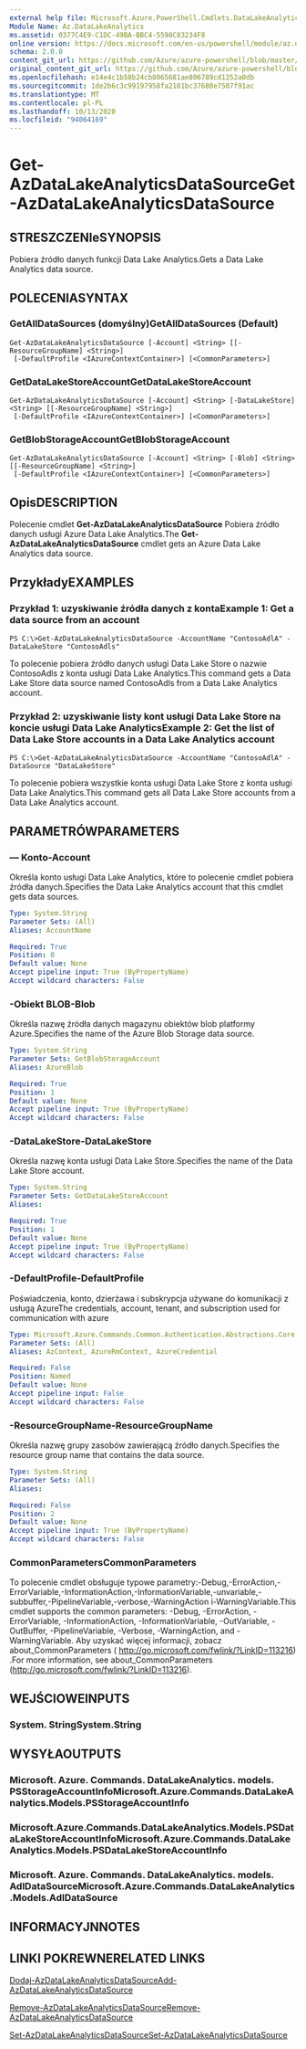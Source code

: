 ```yaml
---
external help file: Microsoft.Azure.PowerShell.Cmdlets.DataLakeAnalytics.dll-Help.xml
Module Name: Az.DataLakeAnalytics
ms.assetid: 0377C4E9-C1DC-49BA-BBC4-5598C83234F8
online version: https://docs.microsoft.com/en-us/powershell/module/az.datalakeanalytics/get-azdatalakeanalyticsdatasource
schema: 2.0.0
content_git_url: https://github.com/Azure/azure-powershell/blob/master/src/DataLakeAnalytics/DataLakeAnalytics/help/Get-AzDataLakeAnalyticsDataSource.md
original_content_git_url: https://github.com/Azure/azure-powershell/blob/master/src/DataLakeAnalytics/DataLakeAnalytics/help/Get-AzDataLakeAnalyticsDataSource.md
ms.openlocfilehash: e14e4c1b58b24cb8065681ae806789cd1252a0db
ms.sourcegitcommit: 1de2b6c3c99197958fa2101bc37680e7507f91ac
ms.translationtype: MT
ms.contentlocale: pl-PL
ms.lasthandoff: 10/13/2020
ms.locfileid: "94064169"
---
```

# <span data-ttu-id="3641a-101">Get-AzDataLakeAnalyticsDataSource</span><span class="sxs-lookup"><span data-stu-id="3641a-101">Get-AzDataLakeAnalyticsDataSource</span></span>

## <span data-ttu-id="3641a-102">STRESZCZENIe</span><span class="sxs-lookup"><span data-stu-id="3641a-102">SYNOPSIS</span></span>
<span data-ttu-id="3641a-103">Pobiera źródło danych funkcji Data Lake Analytics.</span><span class="sxs-lookup"><span data-stu-id="3641a-103">Gets a Data Lake Analytics data source.</span></span>

## <span data-ttu-id="3641a-104">POLECENIA</span><span class="sxs-lookup"><span data-stu-id="3641a-104">SYNTAX</span></span>

### <span data-ttu-id="3641a-105">GetAllDataSources (domyślny)</span><span class="sxs-lookup"><span data-stu-id="3641a-105">GetAllDataSources (Default)</span></span>
```
Get-AzDataLakeAnalyticsDataSource [-Account] <String> [[-ResourceGroupName] <String>]
 [-DefaultProfile <IAzureContextContainer>] [<CommonParameters>]
```

### <span data-ttu-id="3641a-106">GetDataLakeStoreAccount</span><span class="sxs-lookup"><span data-stu-id="3641a-106">GetDataLakeStoreAccount</span></span>
```
Get-AzDataLakeAnalyticsDataSource [-Account] <String> [-DataLakeStore] <String> [[-ResourceGroupName] <String>]
 [-DefaultProfile <IAzureContextContainer>] [<CommonParameters>]
```

### <span data-ttu-id="3641a-107">GetBlobStorageAccount</span><span class="sxs-lookup"><span data-stu-id="3641a-107">GetBlobStorageAccount</span></span>
```
Get-AzDataLakeAnalyticsDataSource [-Account] <String> [-Blob] <String> [[-ResourceGroupName] <String>]
 [-DefaultProfile <IAzureContextContainer>] [<CommonParameters>]
```

## <span data-ttu-id="3641a-108">Opis</span><span class="sxs-lookup"><span data-stu-id="3641a-108">DESCRIPTION</span></span>
<span data-ttu-id="3641a-109">Polecenie cmdlet **Get-AzDataLakeAnalyticsDataSource** Pobiera źródło danych usługi Azure Data Lake Analytics.</span><span class="sxs-lookup"><span data-stu-id="3641a-109">The **Get-AzDataLakeAnalyticsDataSource** cmdlet gets an Azure Data Lake Analytics data source.</span></span>

## <span data-ttu-id="3641a-110">Przykłady</span><span class="sxs-lookup"><span data-stu-id="3641a-110">EXAMPLES</span></span>

### <span data-ttu-id="3641a-111">Przykład 1: uzyskiwanie źródła danych z konta</span><span class="sxs-lookup"><span data-stu-id="3641a-111">Example 1: Get a data source from an account</span></span>
```
PS C:\>Get-AzDataLakeAnalyticsDataSource -AccountName "ContosoAdlA" -DataLakeStore "ContosoAdls"
```

<span data-ttu-id="3641a-112">To polecenie pobiera źródło danych usługi Data Lake Store o nazwie ContosoAdls z konta usługi Data Lake Analytics.</span><span class="sxs-lookup"><span data-stu-id="3641a-112">This command gets a Data Lake Store data source named ContosoAdls from a Data Lake Analytics account.</span></span>

### <span data-ttu-id="3641a-113">Przykład 2: uzyskiwanie listy kont usługi Data Lake Store na koncie usługi Data Lake Analytics</span><span class="sxs-lookup"><span data-stu-id="3641a-113">Example 2: Get the list of Data Lake Store accounts in a Data Lake Analytics account</span></span>
```
PS C:\>Get-AzDataLakeAnalyticsDataSource -AccountName "ContosoAdlA" -DataSource "DataLakeStore"
```

<span data-ttu-id="3641a-114">To polecenie pobiera wszystkie konta usługi Data Lake Store z konta usługi Data Lake Analytics.</span><span class="sxs-lookup"><span data-stu-id="3641a-114">This command gets all Data Lake Store accounts from a Data Lake Analytics account.</span></span>

## <span data-ttu-id="3641a-115">PARAMETRÓW</span><span class="sxs-lookup"><span data-stu-id="3641a-115">PARAMETERS</span></span>

### <span data-ttu-id="3641a-116">— Konto</span><span class="sxs-lookup"><span data-stu-id="3641a-116">-Account</span></span>
<span data-ttu-id="3641a-117">Określa konto usługi Data Lake Analytics, które to polecenie cmdlet pobiera źródła danych.</span><span class="sxs-lookup"><span data-stu-id="3641a-117">Specifies the Data Lake Analytics account that this cmdlet gets data sources.</span></span>

```yaml
Type: System.String
Parameter Sets: (All)
Aliases: AccountName

Required: True
Position: 0
Default value: None
Accept pipeline input: True (ByPropertyName)
Accept wildcard characters: False
```

### <span data-ttu-id="3641a-118">-Obiekt BLOB</span><span class="sxs-lookup"><span data-stu-id="3641a-118">-Blob</span></span>
<span data-ttu-id="3641a-119">Określa nazwę źródła danych magazynu obiektów blob platformy Azure.</span><span class="sxs-lookup"><span data-stu-id="3641a-119">Specifies the name of the Azure Blob Storage data source.</span></span>

```yaml
Type: System.String
Parameter Sets: GetBlobStorageAccount
Aliases: AzureBlob

Required: True
Position: 1
Default value: None
Accept pipeline input: True (ByPropertyName)
Accept wildcard characters: False
```

### <span data-ttu-id="3641a-120">-DataLakeStore</span><span class="sxs-lookup"><span data-stu-id="3641a-120">-DataLakeStore</span></span>
<span data-ttu-id="3641a-121">Określa nazwę konta usługi Data Lake Store.</span><span class="sxs-lookup"><span data-stu-id="3641a-121">Specifies the name of the Data Lake Store account.</span></span>

```yaml
Type: System.String
Parameter Sets: GetDataLakeStoreAccount
Aliases:

Required: True
Position: 1
Default value: None
Accept pipeline input: True (ByPropertyName)
Accept wildcard characters: False
```

### <span data-ttu-id="3641a-122">-DefaultProfile</span><span class="sxs-lookup"><span data-stu-id="3641a-122">-DefaultProfile</span></span>
<span data-ttu-id="3641a-123">Poświadczenia, konto, dzierżawa i subskrypcja używane do komunikacji z usługą Azure</span><span class="sxs-lookup"><span data-stu-id="3641a-123">The credentials, account, tenant, and subscription used for communication with azure</span></span>

```yaml
Type: Microsoft.Azure.Commands.Common.Authentication.Abstractions.Core.IAzureContextContainer
Parameter Sets: (All)
Aliases: AzContext, AzureRmContext, AzureCredential

Required: False
Position: Named
Default value: None
Accept pipeline input: False
Accept wildcard characters: False
```

### <span data-ttu-id="3641a-124">-ResourceGroupName</span><span class="sxs-lookup"><span data-stu-id="3641a-124">-ResourceGroupName</span></span>
<span data-ttu-id="3641a-125">Określa nazwę grupy zasobów zawierającą źródło danych.</span><span class="sxs-lookup"><span data-stu-id="3641a-125">Specifies the resource group name that contains the data source.</span></span>

```yaml
Type: System.String
Parameter Sets: (All)
Aliases:

Required: False
Position: 2
Default value: None
Accept pipeline input: True (ByPropertyName)
Accept wildcard characters: False
```

### <span data-ttu-id="3641a-126">CommonParameters</span><span class="sxs-lookup"><span data-stu-id="3641a-126">CommonParameters</span></span>
<span data-ttu-id="3641a-127">To polecenie cmdlet obsługuje typowe parametry:-Debug,-ErrorAction,-ErrorVariable,-InformationAction,-InformationVariable,-unvariable,-subbuffer,-PipelineVariable,-verbose,-WarningAction i-WarningVariable.</span><span class="sxs-lookup"><span data-stu-id="3641a-127">This cmdlet supports the common parameters: -Debug, -ErrorAction, -ErrorVariable, -InformationAction, -InformationVariable, -OutVariable, -OutBuffer, -PipelineVariable, -Verbose, -WarningAction, and -WarningVariable.</span></span> <span data-ttu-id="3641a-128">Aby uzyskać więcej informacji, zobacz about_CommonParameters ( http://go.microsoft.com/fwlink/?LinkID=113216) .</span><span class="sxs-lookup"><span data-stu-id="3641a-128">For more information, see about_CommonParameters (http://go.microsoft.com/fwlink/?LinkID=113216).</span></span>

## <span data-ttu-id="3641a-129">WEJŚCIOWE</span><span class="sxs-lookup"><span data-stu-id="3641a-129">INPUTS</span></span>

### <span data-ttu-id="3641a-130">System. String</span><span class="sxs-lookup"><span data-stu-id="3641a-130">System.String</span></span>

## <span data-ttu-id="3641a-131">WYSYŁA</span><span class="sxs-lookup"><span data-stu-id="3641a-131">OUTPUTS</span></span>

### <span data-ttu-id="3641a-132">Microsoft. Azure. Commands. DataLakeAnalytics. models. PSStorageAccountInfo</span><span class="sxs-lookup"><span data-stu-id="3641a-132">Microsoft.Azure.Commands.DataLakeAnalytics.Models.PSStorageAccountInfo</span></span>

### <span data-ttu-id="3641a-133">Microsoft.Azure.Commands.DataLakeAnalytics.Models.PSDataLakeStoreAccountInfo</span><span class="sxs-lookup"><span data-stu-id="3641a-133">Microsoft.Azure.Commands.DataLakeAnalytics.Models.PSDataLakeStoreAccountInfo</span></span>

### <span data-ttu-id="3641a-134">Microsoft. Azure. Commands. DataLakeAnalytics. models. AdlDataSource</span><span class="sxs-lookup"><span data-stu-id="3641a-134">Microsoft.Azure.Commands.DataLakeAnalytics.Models.AdlDataSource</span></span>

## <span data-ttu-id="3641a-135">INFORMACYJN</span><span class="sxs-lookup"><span data-stu-id="3641a-135">NOTES</span></span>

## <span data-ttu-id="3641a-136">LINKI POKREWNE</span><span class="sxs-lookup"><span data-stu-id="3641a-136">RELATED LINKS</span></span>

[<span data-ttu-id="3641a-137">Dodaj-AzDataLakeAnalyticsDataSource</span><span class="sxs-lookup"><span data-stu-id="3641a-137">Add-AzDataLakeAnalyticsDataSource</span></span>](./Add-AzDataLakeAnalyticsDataSource.md)

[<span data-ttu-id="3641a-138">Remove-AzDataLakeAnalyticsDataSource</span><span class="sxs-lookup"><span data-stu-id="3641a-138">Remove-AzDataLakeAnalyticsDataSource</span></span>](./Remove-AzDataLakeAnalyticsDataSource.md)

[<span data-ttu-id="3641a-139">Set-AzDataLakeAnalyticsDataSource</span><span class="sxs-lookup"><span data-stu-id="3641a-139">Set-AzDataLakeAnalyticsDataSource</span></span>](./Set-AzDataLakeAnalyticsDataSource.md)


